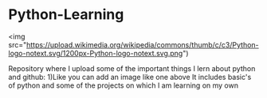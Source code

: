 # Python-Learning
<img src="https://upload.wikimedia.org/wikipedia/commons/thumb/c/c3/Python-logo-notext.svg/1200px-Python-logo-notext.svg.png")


Repository where I upload some of the important things I lern
about python and github:
1)Like you can add an image like one above
It includes basic's of python and some of the projects on which I am learning on my own
